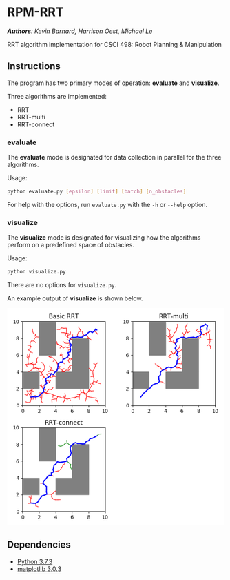 # RPM-RRT
***Authors**: Kevin Barnard, Harrison Oest, Michael Le*

RRT algorithm implementation for CSCI 498: Robot Planning & Manipulation

## Instructions
The program has two primary modes of operation: **evaluate** and **visualize**. 

Three algorithms are implemented:

- RRT
- RRT-multi
- RRT-connect

### evaluate
The **evaluate** mode is designated for data collection in parallel for the three algorithms.

Usage:
```bash
python evaluate.py [epsilon] [limit] [batch] [n_obstacles]
```
For help with the options, run `evaluate.py` with the `-h` or `--help` option.

### visualize
The **visualize** mode is designated for visualizing how the algorithms perform on a predefined space of obstacles.

Usage:
```bash
python visualize.py
```
There are no options for `visualize.py`.

An example output of **visualize** is shown below.

![Visualize output](https://github.com/kevinsbarnard/rpm-rrt/blob/master/imgs/comparison.png)

## Dependencies
- [Python 3.7.3](https://www.python.org/)
- [matplotlib 3.0.3](https://matplotlib.org/)
